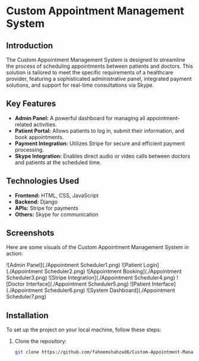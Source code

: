# Custom Appointment Management System

## Introduction
The Custom Appointment Management System is designed to streamline the process of scheduling appointments between patients and doctors. This solution is tailored to meet the specific requirements of a healthcare provider, featuring a sophisticated administrative panel, integrated payment solutions, and support for real-time consultations via Skype.

## Key Features
- **Admin Panel:** A powerful dashboard for managing all appointment-related activities.
- **Patient Portal:** Allows patients to log in, submit their information, and book appointments.
- **Payment Integration:** Utilizes Stripe for secure and efficient payment processing.
- **Skype Integration:** Enables direct audio or video calls between doctors and patients at the scheduled time.

## Technologies Used
- **Frontend:** HTML, CSS, JavaScript
- **Backend:** Django
- **APIs:** Stripe for payments
- **Others:** Skype for communication

## Screenshots
Here are some visuals of the Custom Appointment Management System in action:

![Admin Panel](./Appointment Scheduler1.png)
![Patient Login](./Appointment Scheduler2.png)
![Appointment Booking](./Appointment Scheduler3.png)
![Stripe Integration](./Appointment Scheduler4.png)
![Doctor Interface](./Appointment Scheduler5.png)
![Patient Interface](./Appointment Scheduler6.png)
![System Dashboard](./Appointment Scheduler7.png)

## Installation
To set up the project on your local machine, follow these steps:

1. Clone the repository:
   ```bash
   git clone https://github.com/faheemshahzad6/Custom-Appointment-Management-System.git
